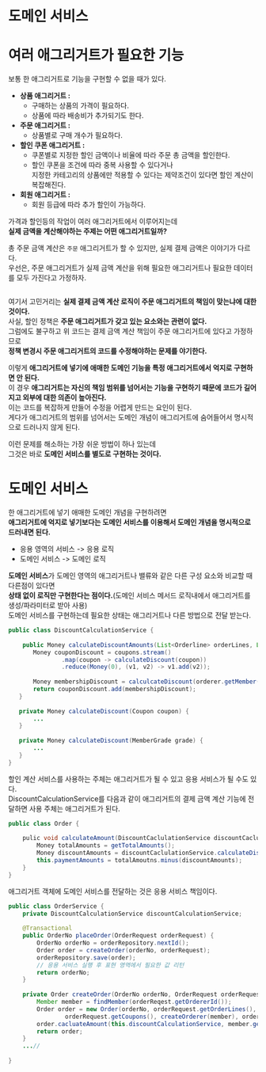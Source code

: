도메인 서비스
===============
# 여러 애그리거트가 필요한 기능   
   
보통 한 애그리거트로 기능을 구현할 수 없을 때가 있다.      

* **상품 애그리거트 :**  
    * 구매하는 상품의 가격이 필요하다.     
    * 상품에 따라 배송비가 추가되기도 한다.     
* **주문 애그리거트 :**  
    * 상품별로 구매 개수가 필요하다.    
* **할인 쿠폰 애그리거트 :**  
    * 쿠폰별로 지정한 할인 금액이나 비율에 따라 주문 총 금액을 할인한다.    
    * 할인 쿠폰을 조건에 따라 중복 사용할 수 있다거나    
      지정한 카테고리의 상품에만 적용할 수 있다는 제약조건이 있다면 할인 계산이 복잡해진다.   
* **회원 애그리거트 :**           
    * 회원 등급에 따라 추가 할인이 가능하다.   
  
가격과 할인등의 작업이 여러 애그리거트에서 이루어지는데      
**실제 금액을 계산해야하는 주제는 어떤 애그리거트일까?**    
  
총 주문 금액 계산은 `주문` 애그리거트가 할 수 있지만, 실제 결제 금액은 이야기가 다르다.           
우선은, 주문 애그리거트가 실제 금액 계산을 위해 필요한 애그리거트나 필요한 데이터를 모두 가진다고 가정하자.      

```java
```
    
여기서 고민거리는 **실제 결제 금액 계산 로직이 주문 애그리거트의 책임이 맞는냐에 대한 것이다.**        
사실, 할인 정책은 **주문 애그리거트가 갖고 있는 요소와는 관련이 없다.**          
그럼에도 불구하고 위 코드는 결제 금액 계산 책임이 주문 애그리거트에 있다고 가정하므로        
**정책 변경시 주문 애그리거트의 코드를 수정해야하는 문제를 야기한다.**        
      
이렇게 **애그리거트에 넣기에 애매한 도메인 기능을 특정 애그리거트에서 억지로 구현하면 안 된다.**              
이 경우 **애그리거트는 자신의 책임 범위를 넘어서는 기능을 구현하기 때문에 코드가 길어지고 외부에 대한 의존이 높아진다.**               
이는 코드를 복잡하게 만들어 수정을 어렵게 만드는 요인이 된다.         
게다가 애그리거트의 범위를 넘어서는 도메인 개념이 애그리거트에 숨어들어서 명시적으로 드러나지 않게 된다.      
   
이런 문제를 해소하는 가장 쉬운 방법이 하나 있는데        
그것은 바로 **도메인 서비스를 별도로 구현하는 것이다.**       

# 도메인 서비스 
한 애그리거트에 넣기 애매한 도메인 개념을 구현하려면        
**애그리거트에 억지로 넣기보다는 도메인 서비스를 이용해서 도메인 개념을 명시적으로 드러내면 된다.**      

* 응용 영역의 서비스 -> 응용 로직  
* 도메인 서비스 -> 도메인 로직  

**도메인 서비스**가 도메인 영역의 애그리거트나 밸류와 같은 다른 구성 요소와 비교할 때 다른점이 있다면       
**상태 없이 로직만 구현한다는 점이다.**(도메인 서비스 메서드 로직내에서 애그리거트를 생성/파라미터로 받아 사용)         
도메인 서비스를 구현하는데 필요한 상태는 애그리거트나 다른 방법으로 전달 받는다.     

```java
public class DiscountCalculationService {
    
    public Money calculateDiscountAmounts(List<Orderline> orderLines, List<Coupon> coupons, MemberGrade grade) {
       Money couponDiscount = coupons.stream()
               .map(coupon -> calculateDiscount(coupon))
               .reduce(Money(0), (v1, v2) -> v1.add(v2));
                
       Money membershipDiscount = calculcateDiscount(orderer.getMember().getGrade());
       return couponDiscount.add(membershipDiscount);    
   }
   
   private Money calculateDiscount(Coupon coupon) {
       ...
   }
   
   private Money calculateDiscount(MemberGrade grade) {
       ...
   }
}
```  
할인 계산 서비스를 사용하는 주체는 애그리거트가 될 수 있고 응용 서비스가 될 수도 있다.            
DiscountCalculationService를 다음과 같이 애그리거트의 결제 금액 계산 기능에 전달하면 사용 주체는 애그리거트가 된다.         

```java
public class Order {
    
    pulic void calculateAmount(DiscountCaclulationService discountCaclulationService, MemberGrade grade) {
        Money totalAmounts = getTotalAmounts();
        Money discountAmounts = discountCaclulationService.calculateDiscountAmounts(this.orderLines, this.coupons, grade);
        this.paymentAmounts = totalAmoutns.minus(discountAmounts);
    }
}
```
애그리거트 객체에 도메인 서비스를 전달하는 것은 응용 서비스 책임이다.    

```java
public class OrderService {
    private DiscountCalculationService discountCalculationService;
    
    @Transactional
    public OrderNo placeOrder(OrderRequest orderRequest) {
        OrderNo orderNo = orderRepository.nextId();
        Order order = createOrder(orderNo, orderRequest);
        orderRepository.save(order);
        // 응용 서비스 실행 후 표현 영역에서 필요한 값 리턴 
        return orderNo;
    }
    
    private Order createOrder(OrderNo orderNo, OrderRequest orderRequest) {
        Member member = findMember(orderReqest.getOrdererId());
        Order order = new Order(orderNo, orderRequest.getOrderLines(),    
                orderRequest.getCoupons(), createOrderer(member), orderRequest.getShippingInfo());
        order.cacluateAmount(this.discountCalculationService, member.getGrade());
        return order;
    }
    ...//
    
}
```






  






